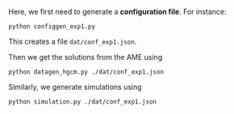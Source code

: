Here, we first need to generate a **configuration file**.
For instance:
```
python configgen_exp1.py
```

This creates a file `dat/conf_exp1.json`.

Then we get the solutions from the AME using
```
python datagen_hgcm.py ./dat/conf_exp1.json
```

Similarly, we generate simulations using
```
python simulation.py ./dat/conf_exp1.json
```

